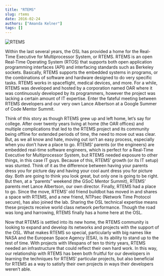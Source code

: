 ```yaml
---
title: "RTEMS"
slug: rtems
date: 2016-02-24
authors: ["Amanda Kelner"]
tags: []
---
```


![RTEMS](/images/windows-on-building.jpg)

Within the last several years, the OSL has provided a home for the Real-Time Executive for Multiprocessor System, or
RTEMS. RTEMS is an open Real-Time Operating System (RTOS) that supports both open application programming interfaces
(API) and interfacing standards such as Berkeley sockets. Basically, RTEMS supports the embedded systems in programs, or
the combinations of software and hardware designed to do very specific tasks. RTEMS works in spaceflight, medical
devices, and more. For a while, RTEMS was developed and hosted by a corporation named OAR where it was continuously
developed by its programmers, however the project was lacking a certain amount of IT expertise. Enter the fateful
meeting between RTEMS developers and our very own Lance Albertson at a Google Summer of Code Mentor Summit.

Think of this story as though RTEMS grew up and left home, let’s say for college. After over twenty years living at home
(the OAR offices) and multiple complications that led to the RTEMS project and its community being offline for extended
periods of time, the need to move out was clear. But, as we all know and hate, moving out isn’t an easy process,
especially when you don’t have a place to go. RTEMS’ parents (or the engineers) are embedded real-time software
engineers, which is perfect for a Real-Time Executive for Multiprocessor System, but RTEMS needed exposure to other
things, in this case IT guys. Because of this, RTEMS’ growth (or its IT setup) was stunted. Think of it as the
difference between having your parents dress you for picture day and having your cool aunt dress you for picture day.
Both are going to think you look great, but only one is going to be right. But then, at a “parents” weekend (the GSoC
Mentor Summit), RTEMS’ parents met Lance Albertson, our own director. Finally, RTEMS had a place to go. Since the move,
RTEMS’ old friend buildbot has moved in and shares a space with RTEMS, and a new friend, NTPsec (Network Time Protocol
secure), has also joined the lab. Sharing the OSL technical expertise means these projects receive world class network
performance. Though the road was long and harrowing, RTEMS finally has a home here at the OSL.

Now that RTEMS is settled into its new home, the RTEMS community is looking to expand and develop its networks and
projects with the support of the OSL. What makes RTEMS so special, particularly with big names like NASA and the
European Space Agency (ESA), is its ability to stand up to the test of time. With projects with lifespans of ten to
thirty years, RTEMS needed an infrastructure that could reflect their own hard work. In this way, our relationship with
RTEMS has been both fruitful for our developers in learning the techniques for RTEMS’ particular projects, but also
beneficial for RTEMS as a way to satisfy their own projects in ways their developers weren’t able.
